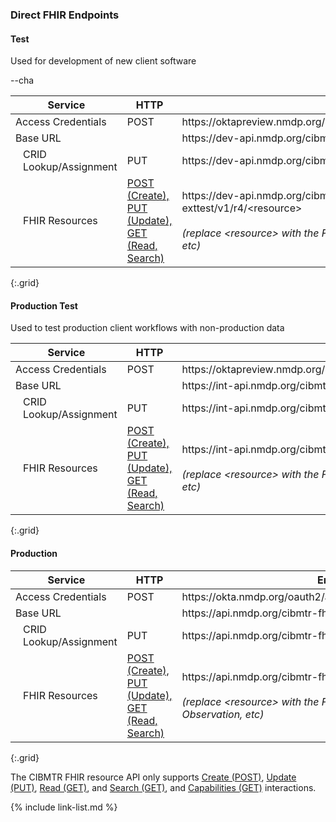 ### Direct FHIR Endpoints

#### Test 
Used for development of new client software

<table>
    <thead>
        <tr>
            <th>Service</th>
            <th>HTTP</th>
            <th>Endpoint</th>
        </tr>
    </thead>
    <tbody>
        <tr>
            <td>Access Credentials</td>
            <td>POST</td>
            <td>https://oktapreview.nmdp.org/oauth2/ausaexcazhLhxKnJs0h7/v1/token</td>--cha
        </tr>
        <tr>
            <td>Base URL</td>
            <td></td>
            <td>https://dev-api.nmdp.org/cibmtr-fhir-backend-exttest/v1</td>
        </tr>
        <tr>
            <td style="padding-left:20px">CRID Lookup/Assignment</td>
            <td>PUT</td>
            <td>https://dev-api.nmdp.org/cibmtr-fhir-backend-exttest/v1/CRID</td>
        </tr>
        <tr>
            <td style="padding-left:20px">FHIR Resources</td>
            <td><a href="https://hl7.org/fhir/http.html">POST (Create),<br /> PUT (Update),<br /> GET (Read, Search)</a></td>
            <td>https://dev-api.nmdp.org/cibmtr-fhir-backend-exttest/v1/r4/&lt;resource&gt;<br/><br />
                <em>(replace &lt;resource&gt; with the FHIR resource, e.g., Patient, Observation, etc)</em></td>
        </tr>
    </tbody>
</table>
{:.grid}

#### Production Test 
Used to test production client workflows with non-production data

<table>
    <thead>
        <tr>
            <th>Service</th>
            <th>HTTP</th>
            <th>Endpoint</th>
        </tr>
    </thead>
    <tbody>
        <tr>
            <td>Access Credentials</td>
            <td>POST</td>
            <td>https://oktapreview.nmdp.org/oauth2/ausaexcazhLhxKnJs0h7/v1/token</td>
        </tr>
        <tr>
            <td>Base URL</td>
            <td></td>
            <td>https://int-api.nmdp.org/cibmtr-fhir-backend/v1</td>
        </tr>
        <tr>
            <td style="padding-left:20px">CRID Lookup/Assignment</td>
            <td>PUT</td>
            <td>https://int-api.nmdp.org/cibmtr-fhir-backend/v1/CRID</td>
        </tr>
        <tr>
            <td style="padding-left:20px">FHIR Resources</td>
            <td><a href="https://hl7.org/fhir/http.html">POST (Create),<br /> PUT (Update),<br /> GET (Read, Search)</a></td>
            <td>https://int-api.nmdp.org/cibmtr-fhir-backend/v1/r4/&lt;resource&gt;<br/><br />
                <em>(replace &lt;resource&gt; with the FHIR resource, e.g., Patient, Observation, etc)</em></td>
        </tr>
    </tbody>
</table>
{:.grid}

#### Production
<table>
    <thead>
        <tr>
            <th>Service</th>
            <th>HTTP</th>
            <th>Endpoint</th>
        </tr>
    </thead>
    <tbody>
        <tr>
            <td>Access Credentials</td>
            <td>POST</td>
            <td>https://okta.nmdp.org/oauth2/aus3ck6q30qmOdpMb1t7/v1/token</td>
        </tr>
        <tr>
            <td>Base URL</td>
            <td></td>
            <td>https://api.nmdp.org/cibmtr-fhir-backend/v1</td>
        </tr>
        <tr>
            <td style="padding-left:20px">CRID Lookup/Assignment</td>
            <td>PUT</td>
            <td>https://api.nmdp.org/cibmtr-fhir-backend/v1/CRID</td>
        </tr>
        <tr>
            <td style="padding-left:20px">FHIR Resources</td>
            <td><a href="https://hl7.org/fhir/http.html">POST (Create),<br /> PUT (Update),<br /> GET (Read, Search)</a></td>
            <td>https://api.nmdp.org/cibmtr-fhir-backend/v1//r4/&lt;resource&gt;<br/><br />
                <em>(replace &lt;resource&gt; with the FHIR resource, e.g., Patient, Observation, etc)</em></td>
        </tr>
    </tbody>
</table>
{:.grid}

The CIBMTR FHIR resource API only supports <a href="https://hl7.org/fhir/http.html#create">Create (POST)</a>, <a href="https://hl7.org/fhir/http.html#update">Update (PUT)</a>, <a href="https://hl7.org/fhir/http.html#read">Read (GET)</a>, and <a href="https://hl7.org/fhir/http.html#search">Search (GET)</a>, and <a href="https://hl7.org/fhir/http.html#capabilities">Capabilities (GET)</a> interactions.

{% include link-list.md %}